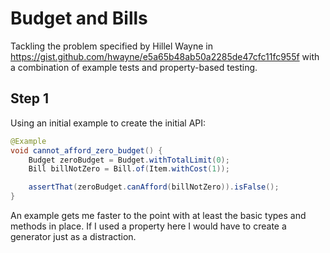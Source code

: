 # Budget and Bills

Tackling the problem specified by Hillel Wayne in https://gist.github.com/hwayne/e5a65b48ab50a2285de47cfc11fc955f
with a combination of example tests and property-based testing.


## Step 1

Using an initial example to create the initial API:

```java
@Example
void cannot_afford_zero_budget() {
	Budget zeroBudget = Budget.withTotalLimit(0);
	Bill billNotZero = Bill.of(Item.withCost(1));

	assertThat(zeroBudget.canAfford(billNotZero)).isFalse();
}
```

An example gets me faster to the point with at least the basic types and methods in place.
If I used a property here I would have to create a generator just as a distraction.




